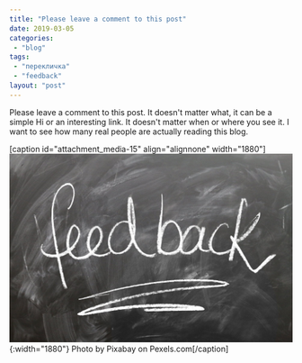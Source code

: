 ```yaml
---
title: "Please leave a comment to this post"
date: 2019-03-05
categories: 
 - "blog"
tags: 
 - "перекличка"
 - "feedback"
layout: "post"
---
```


Please leave a comment to this post. It doesn't matter what, it can be a simple Hi or an interesting link. It doesn't matter when or where you see it. I want to see how many real people are actually reading this blog.

[caption id="attachment_media-15" align="alignnone" width="1880"]![close up of text](/assets/img/2018/09/pexels-photo-247708.jpeg){:width="1880"} Photo by Pixabay on Pexels.com[/caption]
